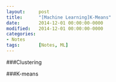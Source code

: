 ```yaml
---
layout: 	post
title:  	"[Machine Learning]K-Means"
date:   	2014-12-01 00:00:00-0000
modified:	2014-12-01 00:00:00-0000
categories: 
- Notes
tags:		[Notes, ML]
---
```


###Clustering

###K-means


